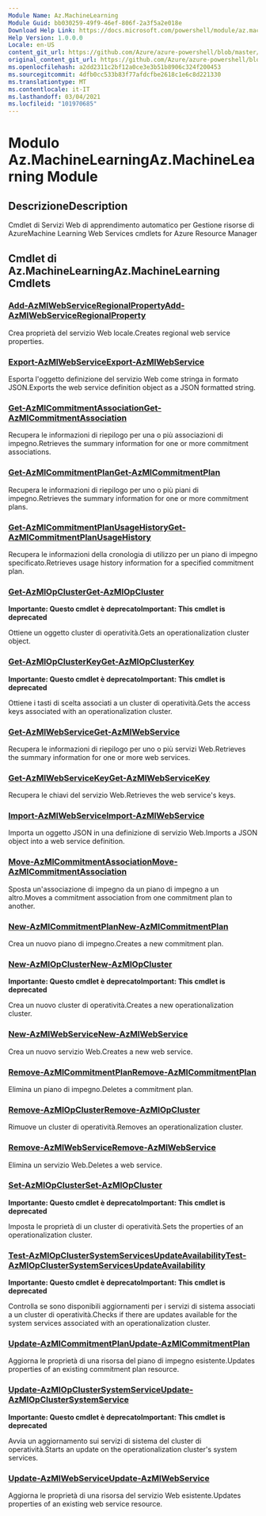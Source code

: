 ```yaml
---
Module Name: Az.MachineLearning
Module Guid: bb030259-49f9-46ef-806f-2a3f5a2e018e
Download Help Link: https://docs.microsoft.com/powershell/module/az.machinelearning
Help Version: 1.0.0.0
Locale: en-US
content_git_url: https://github.com/Azure/azure-powershell/blob/master/src/MachineLearning/MachineLearning/help/Az.MachineLearning.md
original_content_git_url: https://github.com/Azure/azure-powershell/blob/master/src/MachineLearning/MachineLearning/help/Az.MachineLearning.md
ms.openlocfilehash: a2dd2311c2bf12a0ce3e3b51b8906c324f200453
ms.sourcegitcommit: 4dfb0cc533b83f77afdcfbe2618c1e6c8d221330
ms.translationtype: MT
ms.contentlocale: it-IT
ms.lasthandoff: 03/04/2021
ms.locfileid: "101970685"
---
```

# <span data-ttu-id="cdc2f-101">Modulo Az.MachineLearning</span><span class="sxs-lookup"><span data-stu-id="cdc2f-101">Az.MachineLearning Module</span></span>
## <span data-ttu-id="cdc2f-102">Descrizione</span><span class="sxs-lookup"><span data-stu-id="cdc2f-102">Description</span></span>
<span data-ttu-id="cdc2f-103">Cmdlet di Servizi Web di apprendimento automatico per Gestione risorse di Azure</span><span class="sxs-lookup"><span data-stu-id="cdc2f-103">Machine Learning Web Services cmdlets for Azure Resource Manager</span></span>

## <span data-ttu-id="cdc2f-104">Cmdlet di Az.MachineLearning</span><span class="sxs-lookup"><span data-stu-id="cdc2f-104">Az.MachineLearning Cmdlets</span></span>
### [<span data-ttu-id="cdc2f-105">Add-AzMlWebServiceRegionalProperty</span><span class="sxs-lookup"><span data-stu-id="cdc2f-105">Add-AzMlWebServiceRegionalProperty</span></span>](Add-AzMlWebServiceRegionalProperty.md)
<span data-ttu-id="cdc2f-106">Crea proprietà del servizio Web locale.</span><span class="sxs-lookup"><span data-stu-id="cdc2f-106">Creates regional web service properties.</span></span>

### [<span data-ttu-id="cdc2f-107">Export-AzMlWebService</span><span class="sxs-lookup"><span data-stu-id="cdc2f-107">Export-AzMlWebService</span></span>](Export-AzMlWebService.md)
<span data-ttu-id="cdc2f-108">Esporta l'oggetto definizione del servizio Web come stringa in formato JSON.</span><span class="sxs-lookup"><span data-stu-id="cdc2f-108">Exports the web service definition object as a JSON formatted string.</span></span>

### [<span data-ttu-id="cdc2f-109">Get-AzMlCommitmentAssociation</span><span class="sxs-lookup"><span data-stu-id="cdc2f-109">Get-AzMlCommitmentAssociation</span></span>](Get-AzMlCommitmentAssociation.md)
<span data-ttu-id="cdc2f-110">Recupera le informazioni di riepilogo per una o più associazioni di impegno.</span><span class="sxs-lookup"><span data-stu-id="cdc2f-110">Retrieves the summary information for one or more commitment associations.</span></span>

### [<span data-ttu-id="cdc2f-111">Get-AzMlCommitmentPlan</span><span class="sxs-lookup"><span data-stu-id="cdc2f-111">Get-AzMlCommitmentPlan</span></span>](Get-AzMlCommitmentPlan.md)
<span data-ttu-id="cdc2f-112">Recupera le informazioni di riepilogo per uno o più piani di impegno.</span><span class="sxs-lookup"><span data-stu-id="cdc2f-112">Retrieves the summary information for one or more commitment plans.</span></span>

### [<span data-ttu-id="cdc2f-113">Get-AzMlCommitmentPlanUsageHistory</span><span class="sxs-lookup"><span data-stu-id="cdc2f-113">Get-AzMlCommitmentPlanUsageHistory</span></span>](Get-AzMlCommitmentPlanUsageHistory.md)
<span data-ttu-id="cdc2f-114">Recupera le informazioni della cronologia di utilizzo per un piano di impegno specificato.</span><span class="sxs-lookup"><span data-stu-id="cdc2f-114">Retrieves usage history information for a specified commitment plan.</span></span>

### [<span data-ttu-id="cdc2f-115">Get-AzMlOpCluster</span><span class="sxs-lookup"><span data-stu-id="cdc2f-115">Get-AzMlOpCluster</span></span>](Get-AzMlOpCluster.md)
<span data-ttu-id="cdc2f-116">**Importante: Questo cmdlet è deprecato**</span><span class="sxs-lookup"><span data-stu-id="cdc2f-116">**Important: This cmdlet is deprecated**</span></span>

<span data-ttu-id="cdc2f-117">Ottiene un oggetto cluster di operatività.</span><span class="sxs-lookup"><span data-stu-id="cdc2f-117">Gets an operationalization cluster object.</span></span>

### [<span data-ttu-id="cdc2f-118">Get-AzMlOpClusterKey</span><span class="sxs-lookup"><span data-stu-id="cdc2f-118">Get-AzMlOpClusterKey</span></span>](Get-AzMlOpClusterKey.md)
<span data-ttu-id="cdc2f-119">**Importante: Questo cmdlet è deprecato**</span><span class="sxs-lookup"><span data-stu-id="cdc2f-119">**Important: This cmdlet is deprecated**</span></span>

<span data-ttu-id="cdc2f-120">Ottiene i tasti di scelta associati a un cluster di operatività.</span><span class="sxs-lookup"><span data-stu-id="cdc2f-120">Gets the access keys associated with an operationalization cluster.</span></span>

### [<span data-ttu-id="cdc2f-121">Get-AzMlWebService</span><span class="sxs-lookup"><span data-stu-id="cdc2f-121">Get-AzMlWebService</span></span>](Get-AzMlWebService.md)
<span data-ttu-id="cdc2f-122">Recupera le informazioni di riepilogo per uno o più servizi Web.</span><span class="sxs-lookup"><span data-stu-id="cdc2f-122">Retrieves the summary information for one or more web services.</span></span>

### [<span data-ttu-id="cdc2f-123">Get-AzMlWebServiceKey</span><span class="sxs-lookup"><span data-stu-id="cdc2f-123">Get-AzMlWebServiceKey</span></span>](Get-AzMlWebServiceKey.md)
<span data-ttu-id="cdc2f-124">Recupera le chiavi del servizio Web.</span><span class="sxs-lookup"><span data-stu-id="cdc2f-124">Retrieves the web service's keys.</span></span>

### [<span data-ttu-id="cdc2f-125">Import-AzMlWebService</span><span class="sxs-lookup"><span data-stu-id="cdc2f-125">Import-AzMlWebService</span></span>](Import-AzMlWebService.md)
<span data-ttu-id="cdc2f-126">Importa un oggetto JSON in una definizione di servizio Web.</span><span class="sxs-lookup"><span data-stu-id="cdc2f-126">Imports a JSON object into a web service definition.</span></span>

### [<span data-ttu-id="cdc2f-127">Move-AzMlCommitmentAssociation</span><span class="sxs-lookup"><span data-stu-id="cdc2f-127">Move-AzMlCommitmentAssociation</span></span>](Move-AzMlCommitmentAssociation.md)
<span data-ttu-id="cdc2f-128">Sposta un'associazione di impegno da un piano di impegno a un altro.</span><span class="sxs-lookup"><span data-stu-id="cdc2f-128">Moves a commitment association from one commitment plan to another.</span></span>

### [<span data-ttu-id="cdc2f-129">New-AzMlCommitmentPlan</span><span class="sxs-lookup"><span data-stu-id="cdc2f-129">New-AzMlCommitmentPlan</span></span>](New-AzMlCommitmentPlan.md)
<span data-ttu-id="cdc2f-130">Crea un nuovo piano di impegno.</span><span class="sxs-lookup"><span data-stu-id="cdc2f-130">Creates a new commitment plan.</span></span>

### [<span data-ttu-id="cdc2f-131">New-AzMlOpCluster</span><span class="sxs-lookup"><span data-stu-id="cdc2f-131">New-AzMlOpCluster</span></span>](New-AzMlOpCluster.md)
<span data-ttu-id="cdc2f-132">**Importante: Questo cmdlet è deprecato**</span><span class="sxs-lookup"><span data-stu-id="cdc2f-132">**Important: This cmdlet is deprecated**</span></span>

<span data-ttu-id="cdc2f-133">Crea un nuovo cluster di operatività.</span><span class="sxs-lookup"><span data-stu-id="cdc2f-133">Creates a new operationalization cluster.</span></span>

### [<span data-ttu-id="cdc2f-134">New-AzMlWebService</span><span class="sxs-lookup"><span data-stu-id="cdc2f-134">New-AzMlWebService</span></span>](New-AzMlWebService.md)
<span data-ttu-id="cdc2f-135">Crea un nuovo servizio Web.</span><span class="sxs-lookup"><span data-stu-id="cdc2f-135">Creates a new web service.</span></span>

### [<span data-ttu-id="cdc2f-136">Remove-AzMlCommitmentPlan</span><span class="sxs-lookup"><span data-stu-id="cdc2f-136">Remove-AzMlCommitmentPlan</span></span>](Remove-AzMlCommitmentPlan.md)
<span data-ttu-id="cdc2f-137">Elimina un piano di impegno.</span><span class="sxs-lookup"><span data-stu-id="cdc2f-137">Deletes a commitment plan.</span></span>

### [<span data-ttu-id="cdc2f-138">Remove-AzMlOpCluster</span><span class="sxs-lookup"><span data-stu-id="cdc2f-138">Remove-AzMlOpCluster</span></span>](Remove-AzMlOpCluster.md)
<span data-ttu-id="cdc2f-139">Rimuove un cluster di operatività.</span><span class="sxs-lookup"><span data-stu-id="cdc2f-139">Removes an operationalization cluster.</span></span>

### [<span data-ttu-id="cdc2f-140">Remove-AzMlWebService</span><span class="sxs-lookup"><span data-stu-id="cdc2f-140">Remove-AzMlWebService</span></span>](Remove-AzMlWebService.md)
<span data-ttu-id="cdc2f-141">Elimina un servizio Web.</span><span class="sxs-lookup"><span data-stu-id="cdc2f-141">Deletes a web service.</span></span>

### [<span data-ttu-id="cdc2f-142">Set-AzMlOpCluster</span><span class="sxs-lookup"><span data-stu-id="cdc2f-142">Set-AzMlOpCluster</span></span>](Set-AzMlOpCluster.md)
<span data-ttu-id="cdc2f-143">**Importante: Questo cmdlet è deprecato**</span><span class="sxs-lookup"><span data-stu-id="cdc2f-143">**Important: This cmdlet is deprecated**</span></span>

<span data-ttu-id="cdc2f-144">Imposta le proprietà di un cluster di operatività.</span><span class="sxs-lookup"><span data-stu-id="cdc2f-144">Sets the properties of an operationalization cluster.</span></span>

### [<span data-ttu-id="cdc2f-145">Test-AzMlOpClusterSystemServicesUpdateAvailability</span><span class="sxs-lookup"><span data-stu-id="cdc2f-145">Test-AzMlOpClusterSystemServicesUpdateAvailability</span></span>](Test-AzMlOpClusterSystemServicesUpdateAvailability.md)
<span data-ttu-id="cdc2f-146">**Importante: Questo cmdlet è deprecato**</span><span class="sxs-lookup"><span data-stu-id="cdc2f-146">**Important: This cmdlet is deprecated**</span></span>

<span data-ttu-id="cdc2f-147">Controlla se sono disponibili aggiornamenti per i servizi di sistema associati a un cluster di operatività.</span><span class="sxs-lookup"><span data-stu-id="cdc2f-147">Checks if there are updates available for the system services associated with an operationalization cluster.</span></span>

### [<span data-ttu-id="cdc2f-148">Update-AzMlCommitmentPlan</span><span class="sxs-lookup"><span data-stu-id="cdc2f-148">Update-AzMlCommitmentPlan</span></span>](Update-AzMlCommitmentPlan.md)
<span data-ttu-id="cdc2f-149">Aggiorna le proprietà di una risorsa del piano di impegno esistente.</span><span class="sxs-lookup"><span data-stu-id="cdc2f-149">Updates properties of an existing commitment plan resource.</span></span>

### [<span data-ttu-id="cdc2f-150">Update-AzMlOpClusterSystemService</span><span class="sxs-lookup"><span data-stu-id="cdc2f-150">Update-AzMlOpClusterSystemService</span></span>](Update-AzMlOpClusterSystemService.md)
<span data-ttu-id="cdc2f-151">**Importante: Questo cmdlet è deprecato**</span><span class="sxs-lookup"><span data-stu-id="cdc2f-151">**Important: This cmdlet is deprecated**</span></span>

<span data-ttu-id="cdc2f-152">Avvia un aggiornamento sui servizi di sistema del cluster di operatività.</span><span class="sxs-lookup"><span data-stu-id="cdc2f-152">Starts an update on the operationalization cluster's system services.</span></span>

### [<span data-ttu-id="cdc2f-153">Update-AzMlWebService</span><span class="sxs-lookup"><span data-stu-id="cdc2f-153">Update-AzMlWebService</span></span>](Update-AzMlWebService.md)
<span data-ttu-id="cdc2f-154">Aggiorna le proprietà di una risorsa del servizio Web esistente.</span><span class="sxs-lookup"><span data-stu-id="cdc2f-154">Updates properties of an existing web service resource.</span></span>

